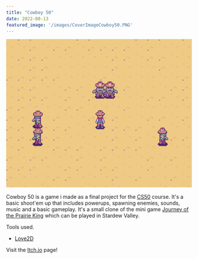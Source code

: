 ```yaml
---
title: "Cowboy 50"
date: 2022-08-13
featured_image: '/images/CoverImageCowboy50.PNG'
---
```


![Cowboy50 Cover Image](/images/CoverImageCowboy50.PNG)

Cowboy 50 is a game i made as a final project for the [CS50](https://cs50.harvard.edu/x/2022/) course. It's a basic shoot'em up that includes powerups, spawning enemies, sounds, music and a basic gameplay. It's a small clone of the mini game [Journey of the Prairie King](https://www.youtube.com/watch?v=0AjchLheDxw&t=57s) which can be played in Stardew Valley.

Tools used.
- [Love2D](https://love2d.org/)

Visit the [Itch.io](https://blonjon.itch.io/cowboy50) page!
